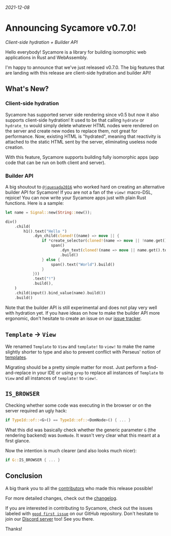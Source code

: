 _2021-12-08_

# Announcing Sycamore v0.7.0!

_Client-side hydration + Builder API_

Hello everybody! Sycamore is a library for building isomorphic web applications in Rust and
WebAssembly.

I'm happy to announce that we've just released v0.7.0. The big features that are landing with this
release are client-side hydration and builder API!

## What's New?

### Client-side hydration

Sycamore has supported server side rendering since v0.5 but now it also supports client-side
hydration! It used to be that calling `hydrate` or `hydrate_to` would simply delete whatever HTML
nodes were rendered on the server and create new nodes to replace them, not great for performance.
Now, existing HTML is "hydrated", meaning that reactivity is attached to the static HTML sent by the
server, eliminating useless node creation.

With this feature, Sycamore supports building fully isomorphic apps (app code that can be run on
both client and server).

### Builder API

A big shoutout to [`@jquesada2016`](https://github.com/jquesada2016) who worked hard on creating an
alternative builder API for Sycamore! If you are not a fan of the `view!` macro-DSL, rejoice! You
can now write your Sycamore apps just with plain Rust functions. Here is a sample:

```rust
let name = Signal::new(String::new());

div()
    .child(
        h1().text("Hello ")
            .dyn_child(cloned!((name) => move || {
                if *create_selector(cloned!(name => move || !name.get().is_empty())).get() {
                    span()
                        .dyn_text(cloned!(name => move || name.get().to_string()))
                        .build()
                } else {
                    span().text("World").build()
                }
            }))
            .text("!")
            .build(),
    )
    .child(input().bind_value(name).build())
    .build()
```

Note that the builder API is still experimental and does not play very well with hydration yet. If
you have ideas on how to make the builder API more ergonomic, don't hesitate to create an issue on
our [issue tracker](https://github.com/sycamore-rs/sycamore/issues).

## `Template` -> `View`

We renamed `Template` to `View` and `template!` to `view!` to make the name slightly shorter to type
and also to prevent conflict with Perseus' notion of
[templates](https://arctic-hen7.github.io/perseus/en-US/docs/next/templates/intro).

Migrating should be a pretty simple matter for most. Just perform a find-and-replace in your IDE or
using `grep` to replace all instances of `Template` to `View` and all instances of `template!` to
`view!`.

## `IS_BROWSER`

Checking whether some code was executing in the browser or on the server required an ugly hack:

```rust
if TypeId::of::<G>() == TypeId::of::<DomNode>() { ... }
```

What this did was basically check whether the generic parameter `G` (the rendering backend) was
`DomNode`. It wasn't very clear what this meant at a first glance.

Now the intention is much clearer (and also looks much nicer):

```rust
if G::IS_BROWSER { ... }
```

## Conclusion

A big thank you to all the
[contributors](https://github.com/sycamore-rs/sycamore/graphs/contributors) who made this release
possible!

For more detailed changes, check out the
[changelog](https://github.com/sycamore-rs/sycamore/blob/master/CHANGELOG.md#-070-2021-12-08).

If you are interested in contributing to Sycamore, check out the issues labeled with
[`good first issue`](https://github.com/sycamore-rs/sycamore/issues?q=is%3Aissue+is%3Aopen+label%3A%22good+first+issue%22)
on our GitHub repository. Don't hesitate to join our [Discord server](https://discord.gg/vDwFUmm6mU)
too! See you there.

Thanks!
